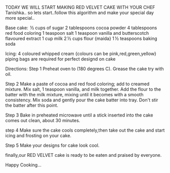 TODAY WE WILL START MAKING RED VELVET CAKE WITH YOUR CHEF Tanishka..
so lets start..follow this algorithm and make your special day more special..

Base cake:
 ½ cups of sugar
2 tablespoons cocoa powder
4 tablespoons red food coloring
1 teaspoon salt
1 teaspoon vanilla and butterscotch flavoured extract
1 cup milk
2 ½ cups flour {maida}
1 ½ teaspoons baking soda

Icing:
4 coloured whipped cream {colours can be pink,red,green,yellow}
piping bags are required for perfect designd on cake

Directions:
Step 1
Preheat oven to  (180 degrees C). Grease the cake try with oil.

Step 2
Make a paste of cocoa and red food coloring; add to creamed mixture. Mix salt, 1 teaspoon vanilla, and milk together. Add the flour to the batter with the milk mixture, mixing until it becomes with a smooth consistency. Mix soda  and gently pour the cake batter into tray. Don't stir the batter after this point.

Step 3
 Bake in preheated microwave until a stick inserted into the cake comes out clean, about 30 minutes.

 step 4
 Make sure the cake cools completely,then take out the cake and start icing and frosting on your cake.

Step 5
Make your designs for cake look cool.


finally,our RED VELVET cake is ready to be eaten and praised by everyone.

Happy Cooking...